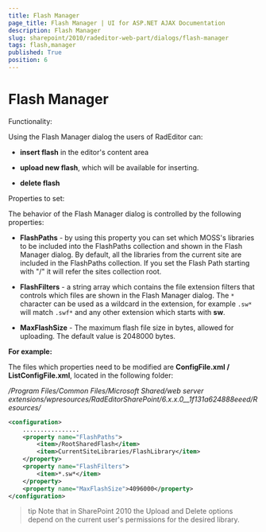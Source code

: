```yaml
---
title: Flash Manager
page_title: Flash Manager | UI for ASP.NET AJAX Documentation
description: Flash Manager
slug: sharepoint/2010/radeditor-web-part/dialogs/flash-manager
tags: flash,manager
published: True
position: 6
---
```


# Flash Manager

Functionality:

Using the Flash Manager dialog the users of RadEditor can:

* **insert flash** in the editor's content area

* **upload new flash**, which will be available for inserting.

* **delete flash**

Properties to set: 

The behavior of the Flash Manager dialog is controlled by the following properties:

* **FlashPaths** - by using this property you can set which MOSS's libraries to be included into the FlashPaths collection and shown in the Flash Manager dialog. By default, all the libraries from the current site are included in the FlashPaths collection. If you set the Flash Path starting with "/" it will refer the sites collection root.

* **FlashFilters** - a string array which contains the file extension filters that controls which files are shown in the Flash Manager dialog. The `*` character can be used as a wildcard in the extension, for example `.sw*` will match `.swf*` and any other extension which starts with **sw**.

* **MaxFlashSize** - The maximum flash file size in bytes, allowed for uploading. The default value is 2048000 bytes.

**For example:**

The files which properties need to be modified are **ConfigFile.xml / ListConfigFile.xml**, located in the following folder:

_/Program Files/Common Files/Microsoft Shared/web server extensions/wpresources/RadEditorSharePoint/6.x.x.0__1f131a624888eeed/Resources/_

````XML
<configuration> 
    ................ 
    <property name="FlashPaths">     
        <item>/RootSharedFlash</item>  
        <item>CurrentSiteLibraries/FlashLibrary</item> 
    </property> 
    <property name="FlashFilters">  
        <item>*.sw*</item> 
    </property> 
    <property name="MaxFlashSize">4096000</property>
</configuration>
````

>tip Note that in SharePoint 2010 the Upload and Delete options depend on the current user's permissions for the desired library.

